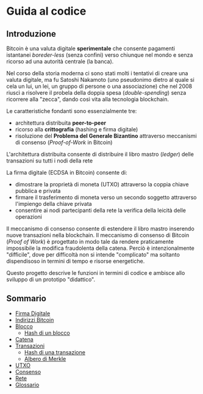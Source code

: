 # Guida al codice

## Introduzione

Bitcoin è una valuta digitale **sperimentale** che consente pagamenti istantanei *boreder-less* (senza confini)
verso chiunque nel mondo e senza ricorso ad una autorità centrale (la banca).

Nel corso della storia moderna ci sono stati molti i tentativi di creare una valuta digitale,
ma fu Satoshi Nakamoto (uno pseudonimo dietro al quale si cela un lui, un lei, un gruppo di persone o una associazione)
che nel 2008 riuscì a risolvere il probela della doppia spesa (*double-spending*)
senza ricorrere alla "zecca", dando così vita alla tecnologia blockchain.

Le caratteristiche fondanti sono essenzialmente tre:

- architettura distribuita **peer-to-peer**
- ricorso alla **crittografia** (hashing e firma digitale)
- risoluzione del **Problema del Generale Bizantino** attraverso meccanismi di consenso (*Proof-of-Work* in Bitcoin)

L'architettura distribuita consente di distribuire il libro mastro (*ledger*) delle transazioni su tutti i nodi della rete

La firma digitale (ECDSA in Bitcoin) consente di:

- dimostrare la proprietà di moneta (UTXO) attraverso la coppia chiave pubblica e privata
- firmare il trasferimento di moneta verso un secondo soggetto attraverso l'impiengo della chiave privata
- consentire ai nodi partecipanti della rete la verifica della leicità delle operazioni

Il meccanismo di consenso consente di estendere il libro mastro inserendo nuove transazioni nella blockchain.
Il meccanismo di consenso di Bitcoin (*Proof of Work*) è progettato in modo tale da rendere praticamente impossibile 
la modifica fraudolenta della catena. Perciò è intenzionalmente "difficile", dove per difficoltà non si intende "complicato"
ma soltanto dispendisoso in termini di tempo e risorse energetiche.

Questo progetto descrive le funzioni in termini di codice e ambisce allo sviluppo di un prototipo "didattico".

## Sommario

- [Firma Digitale](firma-digitale.md)
- [Indirizzi Bitcoin](indirizzi-bitcoin.md)
- [Blocco](blocco.md)
  - [Hash di un blocco](hash-blocco.md)
- [Catena](chain.md)
- [Transazioni](transazioni.md)
  - [Hash di una transazione](hash-transazione.md)
  - [Albero di Merkle](merkle.md)
- [UTXO](utxo.md)
- [Consenso](proof-of-work.md)
- [Rete](network.md)
- [Glossario](glossario.md)
